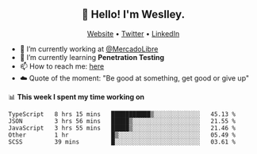<h2 align="center">👋 Hello! I'm Weslley.</h2>
<p align="center">
  <a href="http://weslleyneri.com.br">Website</a> •
  <a href="https://twitter.com/Weslley_Neri">Twitter</a> •
  <a href="https://www.linkedin.com/in/weslley-neri-3658908b">LinkedIn</a>
</p>


- 🔭 I’m currently working at [@MercadoLibre](https://github.com/mercadolibre)
- 🌱 I’m currently learning **Penetration Testing**
- 📫 How to reach me: [here](mailto:weslley39@gmail.com)
- ☁️ Quote of the moment: "Be good at something, get good or give up"

📊 **This week I spent my time working on**
<!--START_SECTION:waka-->

```text
TypeScript   8 hrs 15 mins   ███████████▒░░░░░░░░░░░░░   45.13 %
JSON         3 hrs 56 mins   █████▒░░░░░░░░░░░░░░░░░░░   21.55 %
JavaScript   3 hrs 55 mins   █████▒░░░░░░░░░░░░░░░░░░░   21.46 %
Other        1 hr            █▒░░░░░░░░░░░░░░░░░░░░░░░   05.49 %
SCSS         39 mins         █░░░░░░░░░░░░░░░░░░░░░░░░   03.61 %
```

<!--END_SECTION:waka-->

<!-- Inspired by https://github.com/gruselhaus/gruselhaus -->